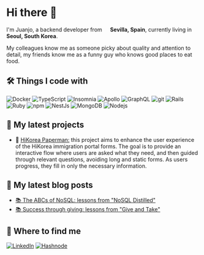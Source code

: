 # Hi there 👋

I'm Juanjo, a backend developer from <img src="https://cdn-icons-png.flaticon.com/512/197/197593.png" width="13"/> <b>Sevilla, Spain</b>, currently living in <img src="https://cdn-icons-png.flaticon.com/512/197/197582.png" width="13"/> <b>Seoul, South Korea</b>. 

My colleagues know me as someone picky about quality and attention to detail, my friends know me as a funny guy who knows good places to eat food.
</p>

## 🛠️ Things I code with
<p>
  <img alt="Docker" src="https://img.shields.io/badge/-Docker-46a2f1?style=flat-square&logo=docker&logoColor=white" />
  <img alt="TypeScript" src="https://img.shields.io/badge/-TypeScript-007ACC?style=flat-square&logo=typescript&logoColor=white" />
  <img alt="Insomnia" src="https://img.shields.io/badge/-Insomnia-5849BE?style=flat-square&logo=insomnia&logoColor=white" />
  <img alt="Apollo" src="https://img.shields.io/badge/-Apollo%20GraphQL-311C87?style=flat-square&logo=apollo-graphql&logoColor=white" />
  <img alt="GraphQL" src="https://img.shields.io/badge/-GraphQL-E10098?style=flat-square&logo=graphql&logoColor=white" />
  <img alt="git" src="https://img.shields.io/badge/-Git-F05032?style=flat-square&logo=git&logoColor=white" />
  <img alt="Rails" src="https://img.shields.io/badge/rails-%23CC0000.svg?style=flat-square&logo=ruby-on-rails&logoColor=white" />
  <img alt="Ruby" src="https://img.shields.io/badge/ruby-%23CC342D.svg?style=flat-square&logo=ruby&logoColor=white" />
  <img alt="npm" src="https://img.shields.io/badge/-NPM-CB3837?style=flat-square&logo=npm&logoColor=white" />
  <img alt="NestJs" src="https://img.shields.io/badge/-NestJs-ea2845?style=flat-square&logo=nestjs&logoColor=white" />
  <img alt="MongoDB" src="https://img.shields.io/badge/-MongoDB-13aa52?style=flat-square&logo=mongodb&logoColor=white" />
  <img alt="Nodejs" src="https://img.shields.io/badge/-Nodejs-43853d?style=flat-square&logo=Node.js&logoColor=white" />

## 🚀 My latest projects
 <ul>
  <li>📰 <a href="https://github.com/wuaho/hikorea-paperman">HiKorea Paperman:</a> this project aims to enhance the user experience of the HiKorea immigration portal forms. The goal is to provide an interactive flow where users are asked what they need, and then guided through relevant questions, avoiding long and static forms. As users progress, they fill in only the necessary information.</li>
</ul>


## 📝 My latest blog posts
<ul>
  <li><a href="https://blog.juanjorequena.com/the-abcs-of-nosql-lessons-from-nosql-distilled">📚 The ABCs of NoSQL: lessons from "NoSQL Distilled"</a></li>
  <li><a href="https://blog.juanjorequena.com/give-and-take">📚 Success through giving: lessons from "Give and Take"</a></li>
</ul>

## 🧭 Where to find me

[![LinkedIn](https://img.shields.io/badge/linkedin-%230077B5.svg?style=for-the-badge&logo=linkedin&logoColor=white)](https://www.linkedin.com/in/juanjorequena/)
[![Hashnode](https://img.shields.io/badge/Hashnode-2962FF?style=for-the-badge&logo=hashnode&logoColor=white)](https://blog.juanjorequena.com/)
